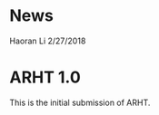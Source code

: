 News
================
Haoran Li
2/27/2018

ARHT 1.0
========

This is the initial submission of ARHT.
